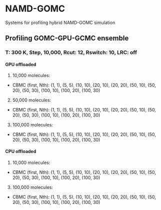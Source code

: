 # NAMD-GOMC
Systems for profiling hybrid NAMD-GOMC simulation

## Profiling GOMC-GPU-GCMC ensemble
### T: 300 K, Step, 10,000, Rcut: 12, Rswitch: 10, LRC: off 

#### GPU offloaded 

1. 10,000 molecules:
- CBMC (first, Nth): (1, 1), (5, 5), (10, 10), (20, 10), (20, 20), (50, 10), (50, 20), (50, 30), (100, 10), (100, 20), (100, 30)
2. 50,000 molecules:
- CBMC (first, Nth): (1, 1), (5, 5), (10, 10), (20, 10), (20, 20), (50, 10), (50, 20), (50, 30), (100, 10), (100, 20), (100, 30)
3. 100,000 molecules:
- CBMC (first, Nth): (1, 1), (5, 5), (10, 10), (20, 10), (20, 20), (50, 10), (50, 20), (50, 30), (100, 10), (100, 20), (100, 30)

#### CPU offloaded 

1. 10,000 molecules:
- CBMC (first, Nth): (1, 1), (5, 5), (10, 10), (20, 10), (20, 20), (50, 10), (50, 20), (50, 30), (100, 10), (100, 20), (100, 30)
3. 100,000 molecules:
- CBMC (first, Nth): (1, 1), (5, 5), (10, 10), (20, 10), (20, 20), (50, 10), (50, 20), (50, 30), (100, 10), (100, 20), (100, 30)
